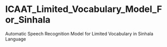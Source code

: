 # ICAAT_Limited_Vocabulary_Model_For_Sinhala
Automatic Speech Recognition Model for Limited Vocabulary in Sinhala Language

